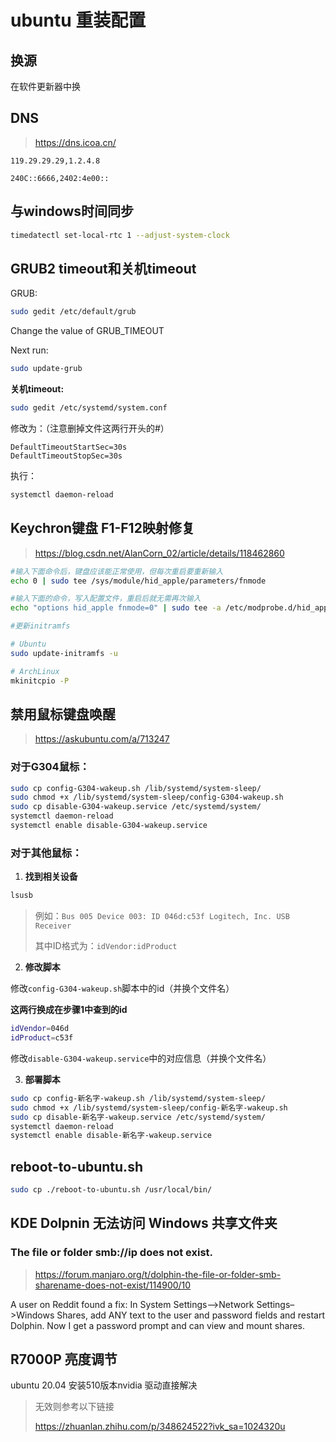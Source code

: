 # ubuntu 重装配置

## 换源

在软件更新器中换

## DNS

> https://dns.icoa.cn/

```
119.29.29.29,1.2.4.8

240C::6666,2402:4e00::
```



## 与windows时间同步

```bash
timedatectl set-local-rtc 1 --adjust-system-clock
```



## GRUB2 timeout和关机timeout

GRUB:

```bash
sudo gedit /etc/default/grub
```

Change the value of GRUB_TIMEOUT

Next run:

```bash
sudo update-grub
```



**关机timeout:**

```bash
sudo gedit /etc/systemd/system.conf
```

修改为：（注意删掉文件这两行开头的#）

```
DefaultTimeoutStartSec=30s
DefaultTimeoutStopSec=30s
```

执行：

```bash
systemctl daemon-reload
```



## Keychron键盘 F1-F12映射修复

> https://blog.csdn.net/AlanCorn_02/article/details/118462860

```bash
#输入下面命令后，键盘应该能正常使用，但每次重启要重新输入
echo 0 | sudo tee /sys/module/hid_apple/parameters/fnmode
```

```bash
#输入下面的命令，写入配置文件，重启后就无需再次输入
echo "options hid_apple fnmode=0" | sudo tee -a /etc/modprobe.d/hid_apple.conf

#更新initramfs

# Ubuntu
sudo update-initramfs -u 

# ArchLinux
mkinitcpio -P 
```



## 禁用鼠标键盘唤醒

> https://askubuntu.com/a/713247

### 对于G304鼠标：

```bash
sudo cp config-G304-wakeup.sh /lib/systemd/system-sleep/
sudo chmod +x /lib/systemd/system-sleep/config-G304-wakeup.sh
sudo cp disable-G304-wakeup.service /etc/systemd/system/
systemctl daemon-reload
systemctl enable disable-G304-wakeup.service
```

### 对于其他鼠标：

1. **找到相关设备**

```bash
lsusb
```

>  例如：`Bus 005 Device 003: ID 046d:c53f Logitech, Inc. USB Receiver`
>
> 其中ID格式为：`idVendor:idProduct`

2. **修改脚本**

修改`config-G304-wakeup.sh`脚本中的id（并换个文件名）

**这两行换成在步骤1中查到的id**

```bash
idVendor=046d
idProduct=c53f
```

修改`disable-G304-wakeup.service`中的对应信息（并换个文件名）

3. **部署脚本**

```bash
sudo cp config-新名字-wakeup.sh /lib/systemd/system-sleep/
sudo chmod +x /lib/systemd/system-sleep/config-新名字-wakeup.sh
sudo cp disable-新名字-wakeup.service /etc/systemd/system/
systemctl daemon-reload
systemctl enable disable-新名字-wakeup.service
```



## reboot-to-ubuntu.sh

```bash
sudo cp ./reboot-to-ubuntu.sh /usr/local/bin/
```



## KDE Dolpnin 无法访问 Windows 共享文件夹

### The file or folder smb://ip does not exist.

> https://forum.manjaro.org/t/dolphin-the-file-or-folder-smb-sharename-does-not-exist/114900/10

A user on Reddit found a fix: In System Settings–>Network Settings–>Windows Shares, add ANY text to the user and password fields and restart Dolphin. Now I get a password prompt and can view and mount shares.



## R7000P 亮度调节

ubuntu 20.04 安装510版本nvidia 驱动直接解决

> 无效则参考以下链接
>
> https://zhuanlan.zhihu.com/p/348624522?ivk_sa=1024320u

